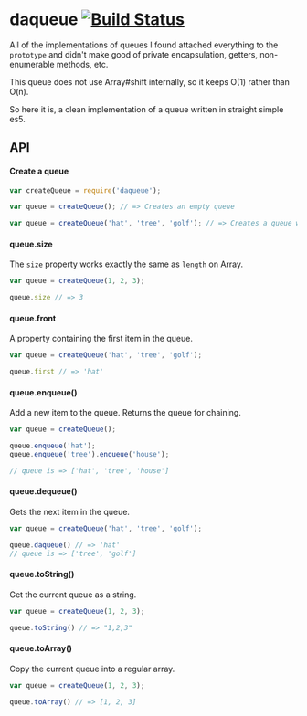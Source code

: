 # daqueue [![Build Status](https://travis-ci.org/supercrabtree/daqueue.svg?branch=master)](https://travis-ci.org/supercrabtree/daqueue)

All of the implementations of queues I found attached everything to the
`prototype` and didn't make good of private encapsulation, getters,
non-enumerable methods, etc.

This queue does not use Array#shift internally, so it keeps O(1) rather than
O(n).

So here it is, a clean implementation of a queue written in straight simple
es5.

## API

#### Create a queue

```js
var createQueue = require('daqueue');

var queue = createQueue(); // => Creates an empty queue

var queue = createQueue('hat', 'tree', 'golf'); // => Creates a queue with initial values
```

#### queue.size

The `size` property works exactly the same as `length` on Array.

```js
var queue = createQueue(1, 2, 3);

queue.size // => 3
```

#### queue.front

A property containing the first item in the queue.

```js
var queue = createQueue('hat', 'tree', 'golf');

queue.first // => 'hat'
```

#### queue.enqueue()

Add a new item to the queue. Returns the queue for chaining.

```js
var queue = createQueue();

queue.enqueue('hat');
queue.enqueue('tree').enqueue('house');

// queue is => ['hat', 'tree', 'house']
```

#### queue.dequeue()

Gets the next item in the queue.

```js
var queue = createQueue('hat', 'tree', 'golf');

queue.daqueue() // => 'hat'
// queue is => ['tree', 'golf']
```

#### queue.toString()

Get the current queue as a string.

```js
var queue = createQueue(1, 2, 3);

queue.toString() // => "1,2,3"
```

#### queue.toArray()

Copy the current queue into a regular array.

```js
var queue = createQueue(1, 2, 3);

queue.toArray() // => [1, 2, 3]
```
